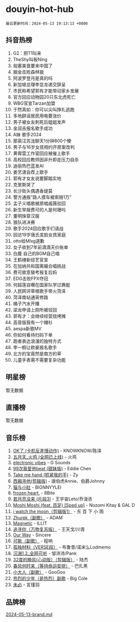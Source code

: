 # douyin-hot-hub

`最后更新时间：2024-05-13 19:13:13 +0800`

## 抖音热榜

1. G2：把T1叫来
1. TheShy叫板Ning
1. 匈塞美食要来中国了
1. 掘金击败森林狼
1. 阿波罗登月是真的吗
1. 新加坡总理李显龙递交辞呈
1. 市民称希望郭有才能带动家乡发展
1. 官方回应动物园20只东北虎死亡
1. WBG官宣Tarzan加盟
1. 于然真如：你可以尖叫挣扎逃跑
1. 多地辟谣居民用电要涨价
1. 男子被女友刺死后姐姐发声
1. 金润吉报名歌手成功
1. A妹 歌手2024
1. 那英汪苏泷聊天1分钟800个梗
1. 男子与16岁女孩相约开房案改判
1. 黄霄雲工作室回应被催上歌手
1. 高校回应教师因非升即走压力自杀
1. 迪丽热巴蓝发AI
1. 娄艺潇自荐上歌手
1. 郭有才女友说要脚踏实地
1. 克里斯哭了
1. 长沙街头偶遇香缇莫
1. 警方通报“路人摸车被索赔1万”
1. 孟子义唱歌被原唱戚薇驳回
1. 新生举报费可的人是何珊吗
1. 董明珠穿汉服
1. 狼队进决赛
1. 歌手2024回应歌手们请战
1. 回访19岁唐氏变脸女孩家庭
1. otto给Mlxg道歉
1. 女子收到7年前滴滴天价账单
1. 白鹿 自己的BGM自己唱
1. 王鹤棣新综艺官宣
1. 在加纳共和国离婚合唱挑战
1. 费可故意替考报复后妈
1. EDG击败FPX夺冠
1. 何超莲自曝在国家队学过赛艇
1. 人民网评草根歌手带火菏泽
1. 菏泽南站通宵修路
1. 橘子汽水开播
1. 梁龙申请上厕所被驳回
1. 郭有才：会继续经营烧烤摊
1. 高音版我有一个帽衫
1. aespa新歌MV
1. 你如何看待扫码下单
1. 跑者表达浪漫的独特方式
1. 李一桐让欧豪报名歌手
1. 北方的宝竟然是南方的草
1. 儿童手表需不需要复杂功能

## 明星榜

暂无数据

## 直播榜

暂无数据

## 音乐榜

1. [OK了 (卡机反差慢动作)](https://sf5-hl-cdn-tos.douyinstatic.com/obj/tos-cn-ve-2774/osXWgLGizaDPmw9B0CIggvCFeIAAebk1YMe8jD) - KNOWKNOW/陈泽
1. [五月天_火鸡 (全网已上线)](https://sf5-hl-cdn-tos.douyinstatic.com/obj/tos-cn-ve-2774/oEtOMSQZstjlJ4nfBEgeqN29IbWjkmDBrFtF2C) - 火鸡
1. [electronic vibes](https://sf5-hl-cdn-tos.douyinstatic.com/obj/tos-cn-ve-2774/oMIpXkYtpBe14gZjOFMCLfhBv1zjK1O3Ztar9Q) - G Sounds
1. [99次我爱他beat (甜妹版)](https://sf3-cdn-tos.douyinstatic.com/obj/tos-cn-ve-2774/ocBPCLaDWFQr2tJdQmEDjGfSYIjegYYPBQZykZ) - Eddie Chen
1. [Take me hand (抓紧我的手)](https://sf5-hl-cdn-tos.douyinstatic.com/obj/tos-cn-ve-2774/os8GB2fDQQmJZTmtomg0gHX5fBACiEgcFgEKYg) - Zy
1. [西厢寻他(剪辑版)](https://sf5-hl-cdn-tos.douyinstatic.com/obj/tos-cn-ve-2774/oUsAVfAQKlRNxEv5qxvIB8o5qmIWUcXbzJKJhw) - 唐伯虎Annie、伯爵Johnny
1. [猫与小肚](https://sf3-cdn-tos.douyinstatic.com/obj/tos-cn-ve-2774/osZeoClMECgK8DYl6VebABgbchEtPYQjZEnRtd) - BIGNNYYLEI
1. [frozen heart.](https://sf5-hl-cdn-tos.douyinstatic.com/obj/tos-cn-ve-2774/oIIWJfyjIACZA9zQMtnJ6hQQhFC4vhCupoRBsO) - 8Bite
1. [若月亮没来 (片段3)](https://sf5-hl-cdn-tos.douyinstatic.com/obj/tos-cn-ve-2774/okfyEUsGW1B1ovJi5JiN9IjvAT2lMwA054GoEB) - 王宇宙Leto/乔浚丞
1. [Moshi Moshi (feat. 百足) [Sped up]](https://sf5-hl-cdn-tos.douyinstatic.com/obj/tos-cn-ve-2774/ocCPFQcXJLeroaIdQLIGAoeeYM3OAUYGDguHXz) - Nozomi Kitay & GAL D
1. [i watch the moon（剪辑版1）](https://sf5-hl-cdn-tos.douyinstatic.com/obj/tos-cn-ve-2774/o0I9mSChzHZANMJIEBfkCQzzg6N5WAcVtqft9P) - 东 百 下 小 雨
1. [Zhurek（副歌）](https://sf3-cdn-tos.douyinstatic.com/obj/tos-cn-ve-2774/ooQm8FBZQDlf0btEYgVpCcSCQfrdJGBEKZYBGS) - ADAM
1. [Magnetic](https://sf5-hl-cdn-tos.douyinstatic.com/obj/tos-cn-ve-2774/oAQCYdBNZfLACGDmVFAsfAtpy32tqErgQ3XgBN) - ILLIT
1. [追寻你（万物复苏版）](https://sf27-cdn-tos.douyinstatic.com/obj/tos-cn-ve-2774/oYeAZJsbjIDit9APmBg8u6uDUQnHmoCf3gbo74) - 王天戈/川青
1. [Our Way](https://sf3-cdn-tos.douyinstatic.com/obj/tos-cn-ve-2774/o8tPEkQgQNCe0DPeFwZzYrbqLlnzBBrYidWkEZ) - Sincere
1. [可能（副歌）](https://sf3-cdn-tos.douyinstatic.com/obj/tos-cn-ve-2774/cde1731888894259b333569393c2fb51) - 程响
1. [孤独材料（VERSE段）](https://sf5-hl-cdn-tos.douyinstatic.com/obj/tos-cn-ve-2774/ocX7glDNHYlwFeYrGQfBZoThtvPWy8tCCEBGKQ) - 布鲁昔/诺米么Lodmemo
1. [沉溺1.2_全网可听](https://sf3-cdn-tos.douyinstatic.com/obj/tos-cn-ve-2774/ok2QoiBqsWAX9McZmWiI9gAB0EzwD4Xj6yfmtH) - 邹沛沛/Pank
1. [32度的晚风(心动版）（剪辑版）](https://sf5-hl-cdn-tos.douyinstatic.com/obj/tos-cn-ve-2774/owNyabsyWdzUulxhoJfK8IBXgp0UMQAHpvGh2B) - 陆杰
1. [春风何时来（等待命运安排）](https://sf5-hl-cdn-tos.douyinstatic.com/obj/tos-cn-ve-2774/oICBNbD3gelMfB4WgiD1KI2jQtXZE2FgHLwtsl) - 巴扎黑
1. [小大人（副歌）](https://sf5-hl-cdn-tos.douyinstatic.com/obj/tos-cn-ve-2774/oIhaDwehWhLFsVIG7QIICLLazDNGJAGg5geeb4) - GooGoo
1. [热烈的少年（是热烈）副歌](https://sf3-cdn-tos.douyinstatic.com/obj/tos-cn-ve-2774/owVNI0CLDAUMtSz6TEYvfFBFL4UDFFhLfgK8fa) - Big Cole
1. [未必](https://sf3-cdn-tos.douyinstatic.com/obj/tos-cn-ve-2774/ogntQMFnKQDZUgTCYuJgfLEtleYZZFxBQqhhFB) - 言瑾羽

## 品牌榜

[2024-05-13-brand.md](2024-05-13-brand.md)
